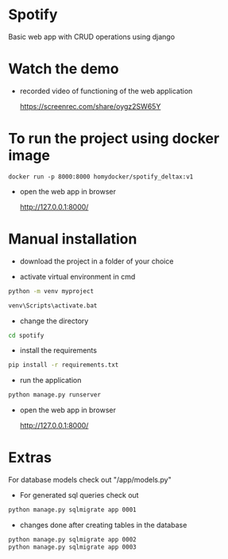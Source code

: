 
# Spotify

Basic web app with CRUD operations using django

# Watch the demo

* recorded video of functioning of the web application

    https://screenrec.com/share/oygz2SW65Y

# To run the project using docker image

    docker run -p 8000:8000 homydocker/spotify_deltax:v1

 * open the web app in browser

    http://127.0.0.1:8000/   
    
# Manual installation

* download the project in a folder of your choice

* activate virtual environment in cmd

```bash
python -m venv myproject

venv\Scripts\activate.bat

```

* change the directory

```bash
cd spotify
```

* install the requirements

```bash
pip install -r requirements.txt
```

* run the application

```bash
python manage.py runserver 
```

* open the web app in browser

    http://127.0.0.1:8000/


#  Extras

For database  models check out "/app/models.py"

* For generated sql queries check out 

``` bash
python manage.py sqlmigrate app 0001

```
* changes done after creating tables in the database

```bash
python manage.py sqlmigrate app 0002
python manage.py sqlmigrate app 0003
```
